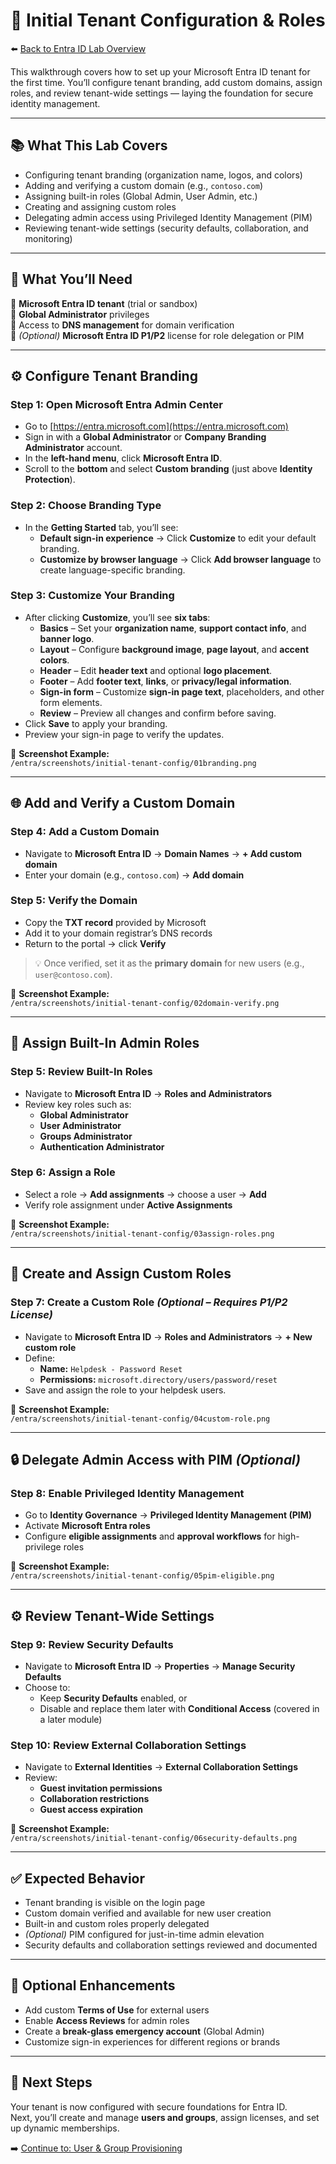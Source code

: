 # 🏁 Initial Tenant Configuration & Roles  

⬅️ [Back to Entra ID Lab Overview](./README.md)

This walkthrough covers how to set up your Microsoft Entra ID tenant for the first time. You’ll configure tenant branding, add custom domains, assign roles, and review tenant-wide settings — laying the foundation for secure identity management.

---

## 📚 What This Lab Covers

- Configuring tenant branding (organization name, logos, and colors)
- Adding and verifying a custom domain (e.g., `contoso.com`)
- Assigning built-in roles (Global Admin, User Admin, etc.)
- Creating and assigning custom roles
- Delegating admin access using Privileged Identity Management (PIM)
- Reviewing tenant-wide settings (security defaults, collaboration, and monitoring)

---

## 📝 What You’ll Need

🔹 **Microsoft Entra ID tenant** (trial or sandbox)  
🔹 **Global Administrator** privileges  
🔹 Access to **DNS management** for domain verification  
🔹 *(Optional)* **Microsoft Entra ID P1/P2** license for role delegation or PIM

---

## ⚙️ Configure Tenant Branding

### Step 1: Open Microsoft Entra Admin Center
- Go to [https://entra.microsoft.com](https://entra.microsoft.com)  
- Sign in with a **Global Administrator** or **Company Branding Administrator** account.  
- In the **left-hand menu**, click **Microsoft Entra ID**.  
- Scroll to the **bottom** and select **Custom branding** (just above **Identity Protection**).

### Step 2: Choose Branding Type
- In the **Getting Started** tab, you’ll see:  
  - **Default sign-in experience** → Click **Customize** to edit your default branding.  
  - **Customize by browser language** → Click **Add browser language** to create language-specific branding.

### Step 3: Customize Your Branding
- After clicking **Customize**, you’ll see **six tabs**:  
  - **Basics** – Set your **organization name**, **support contact info**, and **banner logo**.
  - **Layout** – Configure **background image**, **page layout**, and **accent colors**.
  - **Header** – Edit **header text** and optional **logo placement**.
  - **Footer** – Add **footer text**, **links**, or **privacy/legal information**.
  - **Sign-in form** – Customize **sign-in page text**, placeholders, and other form elements.
  - **Review** – Preview all changes and confirm before saving.  
- Click **Save** to apply your branding.  
- Preview your sign-in page to verify the updates.

📸 **Screenshot Example:**  
`/entra/screenshots/initial-tenant-config/01branding.png`

---

## 🌐 Add and Verify a Custom Domain

### Step 4: Add a Custom Domain  
- Navigate to **Microsoft Entra ID** → **Domain Names** → **+ Add custom domain**  
- Enter your domain (e.g., `contoso.com`) → **Add domain**

### Step 5: Verify the Domain  
- Copy the **TXT record** provided by Microsoft  
- Add it to your domain registrar’s DNS records  
- Return to the portal → click **Verify**

> 💡 Once verified, set it as the **primary domain** for new users (e.g., `user@contoso.com`).

📸 **Screenshot Example:**  
`/entra/screenshots/initial-tenant-config/02domain-verify.png`

---

## 👤 Assign Built-In Admin Roles

### Step 5: Review Built-In Roles  
- Navigate to **Microsoft Entra ID** → **Roles and Administrators**  
- Review key roles such as:
  - **Global Administrator**
  - **User Administrator**
  - **Groups Administrator**
  - **Authentication Administrator**

### Step 6: Assign a Role  
- Select a role → **Add assignments** → choose a user → **Add**  
- Verify role assignment under **Active Assignments**

📸 **Screenshot Example:**  
`/entra/screenshots/initial-tenant-config/03assign-roles.png`

---

## 🧩 Create and Assign Custom Roles

### Step 7: Create a Custom Role *(Optional – Requires P1/P2 License)*  
- Navigate to **Microsoft Entra ID** → **Roles and Administrators** → **+ New custom role**
- Define:
  - **Name:** `Helpdesk - Password Reset`
  - **Permissions:** `microsoft.directory/users/password/reset`
- Save and assign the role to your helpdesk users.

📸 **Screenshot Example:**  
`/entra/screenshots/initial-tenant-config/04custom-role.png`

---

## 🔒 Delegate Admin Access with PIM *(Optional)*

### Step 8: Enable Privileged Identity Management  
- Go to **Identity Governance** → **Privileged Identity Management (PIM)**  
- Activate **Microsoft Entra roles**  
- Configure **eligible assignments** and **approval workflows** for high-privilege roles

📸 **Screenshot Example:**  
`/entra/screenshots/initial-tenant-config/05pim-eligible.png`

---

## ⚙️ Review Tenant-Wide Settings

### Step 9: Review Security Defaults  
- Navigate to **Microsoft Entra ID** → **Properties** → **Manage Security Defaults**
- Choose to:
  - Keep **Security Defaults** enabled, or  
  - Disable and replace them later with **Conditional Access** (covered in a later module)

### Step 10: Review External Collaboration Settings  
- Navigate to **External Identities** → **External Collaboration Settings**
- Review:
  - **Guest invitation permissions**
  - **Collaboration restrictions**
  - **Guest access expiration**

📸 **Screenshot Example:**  
`/entra/screenshots/initial-tenant-config/06security-defaults.png`

---

## ✅ Expected Behavior

- Tenant branding is visible on the login page  
- Custom domain verified and available for new user creation  
- Built-in and custom roles properly delegated  
- *(Optional)* PIM configured for just-in-time admin elevation  
- Security defaults and collaboration settings reviewed and documented

---

## 🔄 Optional Enhancements

- Add custom **Terms of Use** for external users  
- Enable **Access Reviews** for admin roles  
- Create a **break-glass emergency account** (Global Admin)  
- Customize sign-in experiences for different regions or brands

---

## 🔗 Next Steps

Your tenant is now configured with secure foundations for Entra ID.  
Next, you’ll create and manage **users and groups**, assign licenses, and set up dynamic memberships.

➡️ [Continue to: User & Group Provisioning](./user-and-group-provisioning.md)

